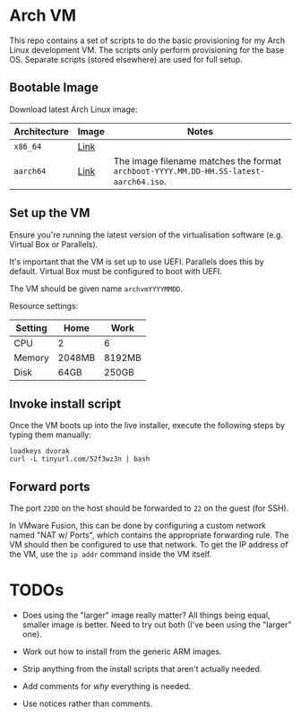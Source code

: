 # Arch VM

This repo contains a set of scripts to do the basic provisioning for my
Arch Linux development VM. The scripts only perform provisioning for the base
OS. Separate scripts (stored elsewhere) are used for full setup.

## Bootable Image

Download latest Arch Linux image:

| Architecture | Image                                            | Notes                                                                                 |
| ---          | ---                                              | ---                                                                                   |
| `x86_64`     | [Link](https://www.archlinux.org/download/)      |                                                                                       |
| `aarch64`    | [Link](https://archboot.com/iso/aarch64/latest/) | The image filename matches the format `archboot-YYYY.MM.DD-HH.SS-latest-aarch64.iso`. |

## Set up the VM

Ensure you're running the latest version of the virtualisation software (e.g.
Virtual Box or Parallels).

It's important that the VM is set up to use UEFI. Parallels does this by
default. Virtual Box must be configured to boot with UEFI.

The VM should be given name `archvmYYYYMMDD`.

Resource settings:

| Setting | Home   | Work   |
| ---     | ---    | ---    |
| CPU     | 2      | 6      |
| Memory  | 2048MB | 8192MB |
| Disk    | 64GB   | 250GB  |

## Invoke install script

Once the VM boots up into the live installer, execute the following steps by
typing them manually:

```
loadkeys dvorak
curl -L tinyurl.com/52f3wz3n | bash
```

## Forward ports

The port `22DD` on the host should be forwarded to `22` on the guest (for SSH).

In VMware Fusion, this can be done by configuring a custom network named "NAT
w/ Ports", which contains the appropriate forwarding rule. The VM should then
be configured to use that network. To get the IP address of the VM, use the `ip
addr` command inside the VM itself.

# TODOs

- Does using the "larger" image really matter? All things being equal, smaller
  image is better. Need to try out both (I've been using the "larger" one).

- Work out how to install from the generic ARM images.

- Strip anything from the install scripts that aren't actually needed.

- Add comments for _why_ everything is needed.

- Use notices rather than comments.
